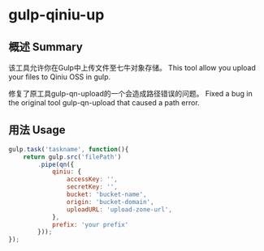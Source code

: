 ﻿# gulp-qiniu-up

## 概述 Summary

该工具允许你在Gulp中上传文件至七牛对象存储。
This tool allow you upload your files to Qiniu OSS in gulp.

修复了原工具gulp-qn-upload的一个会造成路径错误的问题。
Fixed a bug in the original tool gulp-qn-upload that caused a path error.

## 用法 Usage

```javascript
gulp.task('taskname', function(){
    return gulp.src('filePath')
        .pipe(qn({
            qiniu: {
                accessKey: '',
                secretKey: '',
                bucket: 'bucket-name',
                origin: 'bucket-domain',
                uploadURL: 'upload-zone-url',
            },
            prefix: 'your prefix'
        }));
});
```
